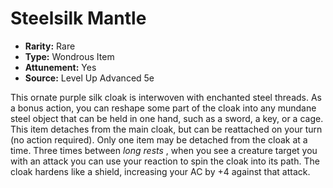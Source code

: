 # Steelsilk Mantle

- **Rarity:** Rare
- **Type:** Wondrous Item
- **Attunement:** Yes
- **Source:** Level Up Advanced 5e

This ornate purple silk cloak is interwoven with enchanted steel threads. As a bonus action, you can reshape some part of the cloak into any mundane steel object that can be held in one hand, such as a sword, a key, or a cage. This item detaches from the main cloak, but can be reattached on your turn (no action required). Only one item may be detached from the cloak at a time. Three times between _long rests_ , when you see a creature target you with an attack you can use your reaction to spin the cloak into its path. The cloak hardens like a shield, increasing your AC by +4 against that attack.
